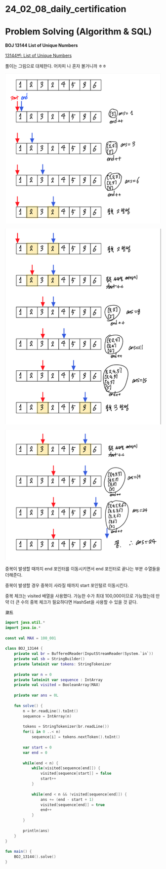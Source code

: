 # 24_02_08_daily_certification

# Problem Solving (Algorithm & SQL)

**BOJ 13144 List of Unique Numbers**

[13144번: List of Unique Numbers](https://www.acmicpc.net/problem/13144)

풀이는 그림으로 대체한다. 어차피 나 혼자 볼거니까 ㅎㅎ

![2P1.png](24_02_08_daily_certification%200d6f5a20fea04dbab798abbaae793165/2P1.png)

![2P2.png](24_02_08_daily_certification%200d6f5a20fea04dbab798abbaae793165/2P2.png)

![2P3.png](24_02_08_daily_certification%200d6f5a20fea04dbab798abbaae793165/2P3.png)

중복이 발생할 때까지 end 포인터를 이동시키면서 end 포인터로 끝나는 부분 수열들을 더해준다.

중복이 발생할 경우 중복이 사라질 때까지 start 포인털르 이동시킨다.

중복 체크는 visited 배열을 사용했다. 가능한 수가 최대 100,000이므로 가능했는데 만약 더 큰 수의 중복 체크가 필요하다면 HashSet을 사용할 수 있을 것 같다.

**코드**

```kotlin
import java.util.*
import java.io.*

const val MAX = 100_001

class BOJ_13144 {
    private val br = BufferedReader(InputStreamReader(System.`in`))
    private val sb = StringBuilder()
    private lateinit var tokens: StringTokenizer

    private var n = 0
    private lateinit var sequence : IntArray
    private val visited = BooleanArray(MAX)

    private var ans = 0L

    fun solve() {
        n = br.readLine().toInt()
        sequence = IntArray(n)

        tokens = StringTokenizer(br.readLine())
        for(i in 0 ..< n)
            sequence[i] = tokens.nextToken().toInt()

        var start = 0
        var end = 0

        while(end < n) {
            while(visited[sequence[end]]) {
                visited[sequence[start]] = false
                start++
            }

            while(end < n && !visited[sequence[end]]) {
                ans += (end - start + 1)
                visited[sequence[end]] = true
                end++
            }
        }

        println(ans)
    }
}

fun main() {
    BOJ_13144().solve()
}
```
